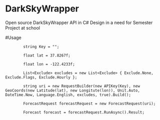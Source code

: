 # DarkSkyWrapper
Open source DarkSkyWrapper API in C#
Design in a need for Semester Project at school



#Usage

            string Key = "";
            
            float lat = 37.8267f;
            
            float lon = -122.4233f;
            
            List<Exclude> excludes = new List<Exclude> { Exclude.None, Exclude.Flags, Exclude.Hourly };
            
            string uri = new RequestBuilder(new APIKey(Key), new GeoCoords(new Latitude(lat), new Longitute(lon)), Unit.Auto,           DateTime.Now, Language.English, excludes, true).Build();
            
            ForecastRequest forecastRequest = new ForecastRequest(uri);
            
            Forecast forecast = forecastRequest.RunAsync().Result;
            
            
